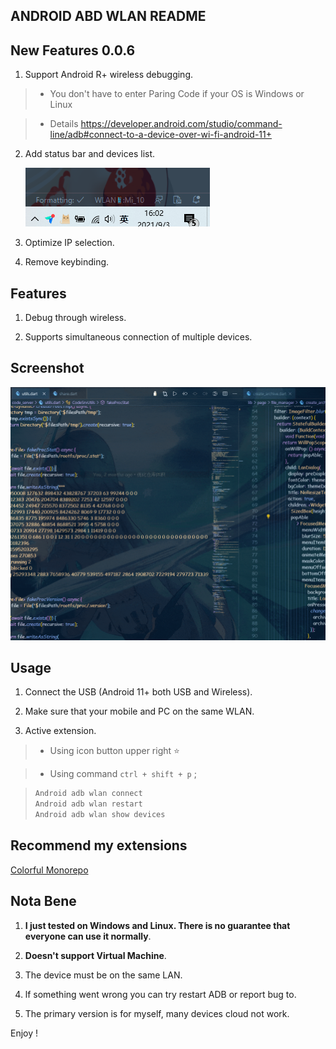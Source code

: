 ## ANDROID ABD WLAN README

## New Features 0.0.6

1. Support Android R+ wireless debugging.

> - You don't have to enter Paring Code if your OS is Windows or Linux

> - Details <https://developer.android.com/studio/command-line/adb#connect-to-a-device-over-wi-fi-android-11+>

2. Add status bar and devices list.

    ![](./doc/1.png)

3. Optimize IP selection.

4. Remove keybinding.

## Features

1. Debug through wireless.

2. Supports simultaneous connection of multiple devices.

## Screenshot

![usage.gif](./doc/usage.gif)

## Usage

1. Connect the USB (Android 11+ both USB and Wireless).

2. Make sure that your mobile and PC on the same WLAN.

3. Active extension.

> - Using icon button upper right ⭐

> - Using command `ctrl + shift + p` ;

> ```txt
> Android adb wlan connect
> Android adb wlan restart
> Android adb wlan show devices
> ```

## Recommend my extensions

[Colorful Monorepo](https://marketplace.visualstudio.com/items?itemName=deskbtm.colorful-monorepo&ssr=false#overview)

## Nota Bene

1. **I just tested on Windows and Linux. There is no guarantee that everyone can use it normally**.

2. **Doesn't support Virtual Machine**.

3. The device must be on the same LAN.

4. lf something went wrong you can try restart ADB or report bug to.

5. The primary version is for myself, many devices cloud not work.

Enjoy !
